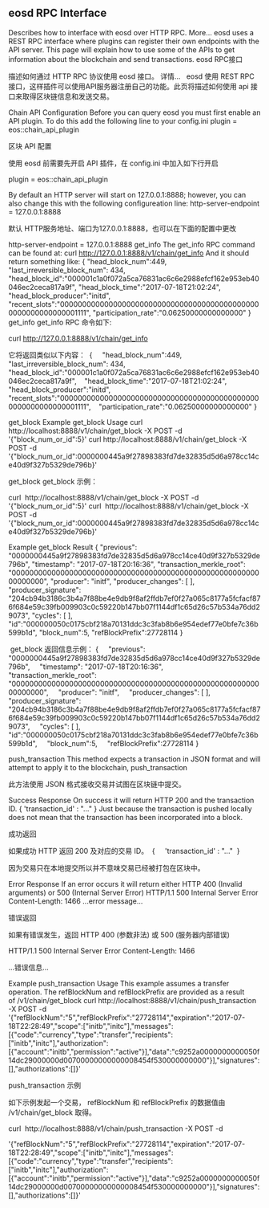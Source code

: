 eosd RPC Interface
---------------------

Describes how to interface with eosd over HTTP RPC. More...
eosd uses a REST RPC interface where plugins can register their own endpoints with the API server. This page will explain how to use some of the APIs to get information about the blockchain and send transactions.
eosd RPC接口

描述如何通过 HTTP RPC 协议使用 eosd 接口。 详情…
 
eosd 使用 REST RPC 接口，这样插件可以使用API​​服务器注册自己的功能。此页将描述如何使用 api 接口来取得区块链信息和发送交易。

Chain API Configuration
Before you can query eosd you must first enable an API plugin. To do this add the following line to your config.ini
plugin = eos::chain_api_plugin

区块 API 配置

使用 eosd 前需要先开启 API 插件，在 config.ini 中加入如下行开启

plugin = eos::chain_api_plugin


By default an HTTP server will start on 127.0.0.1:8888; however, you can also change this with the following configureation line:
http-server-endpoint = 127.0.0.1:8888

默认 HTTP服务地址、端口为127.0.0.1:8888，也可以在下面的配置中更改

http-server-endpoint = 127.0.0.1:8888
get_info
The get_info RPC command can be found at:
curl http://127.0.0.1:8888/v1/chain/get_info 
And it should return something like:
{ 
"head_block_num":449,
"last_irreversible_block_num": 434,
"head_block_id":"000001c1a0f072a5ca76831ac6c6e2988efcf162e953eb40046ec2ceca817a9f",
"head_block_time":"2017-07-18T21:02:24",
"head_block_producer":"initd",
"recent_slots":"0000000000000000000000000000000000000000000000000000000000001111",
"participation_rate":"0.06250000000000000"
}
get_info
get_info RPC 命令如下:

curl http://127.0.0.1:8888/v1/chain/get_info

它将返回类似以下内容： 
{ 
   "head_block_num":449,
   "last_irreversible_block_num": 434,
   "head_block_id":"000001c1a0f072a5ca76831ac6c6e2988efcf162e953eb40046ec2ceca817a9f",
   "head_block_time":"2017-07-18T21:02:24",
   "head_block_producer":"initd",
   "recent_slots":"0000000000000000000000000000000000000000000000000000000000001111",
   "participation_rate":"0.06250000000000000"
}

get_block
Example get_block Usage
curl http://localhost:8888/v1/chain/get_block -X POST -d '{"block_num_or_id":5}'
curl http://localhost:8888/v1/chain/get_block -X POST -d '{"block_num_or_id":0000000445a9f27898383fd7de32835d5d6a978cc14ce40d9f327b5329de796b}'

get_block
get_block 示例：

curl  http://localhost:8888/v1/chain/get_block -X POST -d '{"block_num_or_id":5}'
curl  http://localhost:8888/v1/chain/get_block -X POST -d '{"block_num_or_id":0000000445a9f27898383fd7de32835d5d6a978cc14ce40d9f327b5329de796b}'

Example get_block Result
{
"previous": "0000000445a9f27898383fd7de32835d5d6a978cc14ce40d9f327b5329de796b",
"timestamp": "2017-07-18T20:16:36",
"transaction_merkle_root": "0000000000000000000000000000000000000000000000000000000000000000",
"producer": "initf",
"producer_changes": [ ],
"producer_signature": "204cb94b3186c3b4a7f88be4e9db9f8af2ffdb7ef0f27a065c8177a5fcfacf876f684e59c39fb009903c0c59220b147bb07f1144df1c65d26c57b534a76dd29073",
"cycles": [ ],
"id":"000000050c0175cbf218a70131ddc3c3fab8b6e954edef77e0bfe7c36b599b1d",
"block_num":5,
"refBlockPrefix":27728114
}

 get_block 返回信息示例：
{
    "previous": "0000000445a9f27898383fd7de32835d5d6a978cc14ce40d9f327b5329de796b",
    "timestamp": "2017-07-18T20:16:36",
    "transaction_merkle_root": "0000000000000000000000000000000000000000000000000000000000000000",
    "producer": "initf",
    "producer_changes": [ ],
    "producer_signature": "204cb94b3186c3b4a7f88be4e9db9f8af2ffdb7ef0f27a065c8177a5fcfacf876f684e59c39fb009903c0c59220b147bb07f1144df1c65d26c57b534a76dd29073",
    "cycles": [ ],
    "id":"000000050c0175cbf218a70131ddc3c3fab8b6e954edef77e0bfe7c36b599b1d",
    "block_num":5,
    "refBlockPrefix":27728114
}

push_transaction
This method expects a transaction in JSON format and will attempt to apply it to the blockchain,
push_transaction

此方法使用 JSON 格式接收交易并试图在区块链中提交。

Success Response
On success it will return HTTP 200 and the transaction ID.
{ 
'transaction_id' : "..." 
}
Just because the transaction is pushed locally does not mean that the transaction has been incorporated into a block.

成功返回

如果成功 HTTP 返回 200 及对应的交易 ID。 
{ 
   'transaction_id' : "..." 
}

因为交易只在本地提交所以并不意味交易已经被打包在区块中。

Error Response
If an error occurs it will return either HTTP 400 (Invalid arguments) or 500 (Internal Server Error)
HTTP/1.1 500 Internal Server Error
Content-Length: 1466
...error message...


错误返回

如果有错误发生，返回 HTTP 400 (参数非法) 或 500 (服务器内部错误)

HTTP/1.1 500 Internal Server Error
Content-Length: 1466

...错误信息...

Example push_transaction Usage
This example assumes a transfer operation. The refBlockNum and refBlockPrefix are provided as a result of /v1/chain/get_block
curl http://localhost:8888/v1/chain/push_transaction -X POST -d '{"refBlockNum":"5","refBlockPrefix":"27728114","expiration":"2017-07-18T22:28:49","scope":["initb","initc"],"messages":[{"code":"currency","type":"transfer","recipients":["initb","initc"],"authorization":[{"account":"initb","permission":"active"}],"data":"c9252a0000000000050f14dc29000000d00700000000000008454f530000000000"}],"signatures":[],"authorizations":[]}'

push_transaction 示例

如下示例发起一个交易， refBlockNum 和 refBlockPrefix 的数据值由 /v1/chain/get_block 取得。

curl  http://localhost:8888/v1/chain/push_transaction -X POST -d 

'{"refBlockNum":"5","refBlockPrefix":"27728114","expiration":"2017-07-18T22:28:49","scope":["initb","initc"],"messages":[{"code":"currency","type":"transfer","recipients":["initb","initc"],"authorization":[{"account":"initb","permission":"active"}],"data":"c9252a0000000000050f14dc29000000d00700000000000008454f530000000000"}],"signatures":[],"authorizations":[]}'
